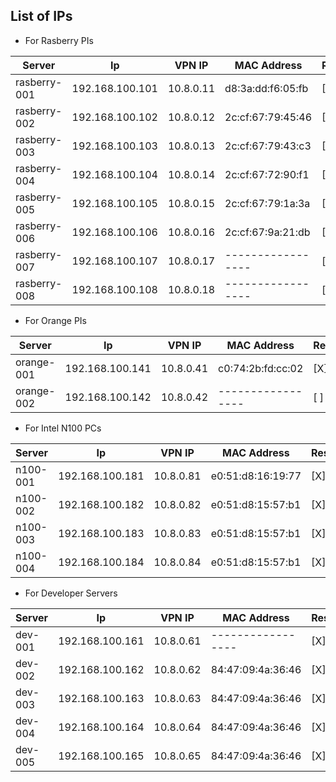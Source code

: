 ## List of IPs

- For Rasberry PIs

| Server | Ip | VPN IP | MAC Address | Reserved? |
| ------------ | --------------- | --------- | ----------------- | --- | 
| rasberry-001 | 192.168.100.101 | 10.8.0.11 | d8:3a:dd:f6:05:fb | [X] |
| rasberry-002 | 192.168.100.102 | 10.8.0.12 | 2c:cf:67:79:45:46 | [X] |
| rasberry-003 | 192.168.100.103 | 10.8.0.13 | 2c:cf:67:79:43:c3 | [X] |
| rasberry-004 | 192.168.100.104 | 10.8.0.14 | 2c:cf:67:72:90:f1 | [X] |
| rasberry-005 | 192.168.100.105 | 10.8.0.15 | 2c:cf:67:79:1a:3a | [X] |
| rasberry-006 | 192.168.100.106 | 10.8.0.16 | 2c:cf:67:9a:21:db | [X] |
| rasberry-007 | 192.168.100.107 | 10.8.0.17 | ----------------- | [ ] |
| rasberry-008 | 192.168.100.108 | 10.8.0.18 | ----------------- | [ ] |

- For Orange PIs

| Server | Ip | VPN IP | MAC Address | Reserved? |
| ---------- | --------------- | --------- | ----------------- | --- |
| orange-001 | 192.168.100.141 | 10.8.0.41 | c0:74:2b:fd:cc:02 | [X] |
| orange-002 | 192.168.100.142 | 10.8.0.42 | ----------------- | [ ] |

- For Intel N100 PCs

| Server | Ip | VPN IP | MAC Address | Reserved? |
| -------- | --------------- | --------- | ----------------- | --- |
| n100-001 | 192.168.100.181 | 10.8.0.81 | e0:51:d8:16:19:77 | [X] |
| n100-002 | 192.168.100.182 | 10.8.0.82 | e0:51:d8:15:57:b1 | [X] |
| n100-003 | 192.168.100.183 | 10.8.0.83 | e0:51:d8:15:57:b1 | [X] |
| n100-004 | 192.168.100.184 | 10.8.0.84 | e0:51:d8:15:57:b1 | [X] |

- For Developer Servers

| Server | Ip | VPN IP | MAC Address | Reserved? |
| ------- | --------------- | --------- | ----------------- | --- |
| dev-001 | 192.168.100.161 | 10.8.0.61 | ----------------- | [X] |
| dev-002 | 192.168.100.162 | 10.8.0.62 | 84:47:09:4a:36:46 | [X] |
| dev-003 | 192.168.100.163 | 10.8.0.63 | 84:47:09:4a:36:46 | [X] |
| dev-004 | 192.168.100.164 | 10.8.0.64 | 84:47:09:4a:36:46 | [X] |
| dev-005 | 192.168.100.165 | 10.8.0.65 | 84:47:09:4a:36:46 | [X] |